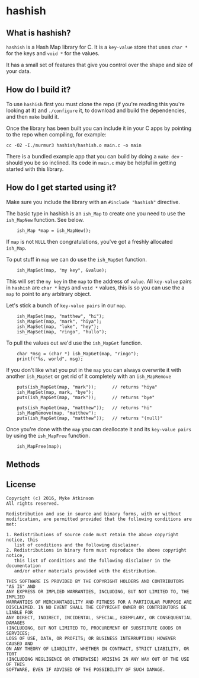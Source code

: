 # hashish

## What is hashish?

`hashish` is a Hash Map library for C. It is a `key-value` store that uses `char *` for the keys and `void *` for the values. 

It has a small set of features that give you control over the shape and size of your data.

## How do I build it?

To use `hashish` first you must clone the repo (if you're reading this you're looking at it) and `./configure` it, to download and build the dependencies, and then `make` build it.

Once the library has been built you can include it in your C apps by pointing to the repo when compiling, for example: 

```
cc -O2 -I./murmur3 hashish/hashish.o main.c -o main
```

There is a bundled example app that you can build by doing a `make dev` - should you be so inclined. Its code in `main.c` may be helpful in getting started with this library.

## How do I get started using it?

Make sure you include the library with an `#include "hashish"` directive.

The basic type in hashish is an `ish_Map` to create one you need to use the `ish_MapNew` function. See below.

```
	ish_Map *map = ish_MapNew();
```

If `map` is not `NULL` then congratulations, you've got a freshly allocated `ish_Map`.

To put stuff in `map` we can do use the `ish_MapSet` function.

```
	ish_MapSet(map, "my key", &value);
```

This will set the `my key` in the `map` to the address of `value`. All `key-value` pairs in `hashish` are `char *` keys and `void *` values, this is so you can use the a `map` to point to any arbitrary object.


Let's stick a bunch of `key-value pairs` in our `map`.

```
	ish_MapSet(map, "matthew", "hi");
	ish_MapSet(map, "mark", "hiya");
	ish_MapSet(map, "luke", "hey");
	ish_MapSet(map, "ringo", "hullo");
```

To pull the values out we'd use the `ish_MapGet` function.

```
	char *msg = (char *) ish_MapGet(map, "ringo");
	printf("%s, world", msg);
```

If you don't like what you put in the `map` you can always overwrite it with another `ish_MapSet` or get rid of it completely with an `ish_MapRemove`

```
	puts(ish_MapGet(map, "mark"));		// returns "hiya"
	ish_MapSet(map, mark, "bye");
	puts(ish_MapGet(map, "mark"));		// returns "bye"

	puts(ish_MapGet(map, "matthew"));	// returns "hi"
	ish_MapRemove(map, "matthew");
	puts(ish_MapGet(map, "matthew"));	// returns "(null)"
```

Once you're done with the `map` you can deallocate it and its `key-value pairs` by using the `ish_MapFree` function.

```
	ish_MapFree(map);
```

## Methods

## License

```
Copyright (c) 2016, Myke Atkinson
All rights reserved.

Redistribution and use in source and binary forms, with or without
modification, are permitted provided that the following conditions are met:

1. Redistributions of source code must retain the above copyright notice, this
   list of conditions and the following disclaimer.
2. Redistributions in binary form must reproduce the above copyright notice,
   this list of conditions and the following disclaimer in the documentation
   and/or other materials provided with the distribution.

THIS SOFTWARE IS PROVIDED BY THE COPYRIGHT HOLDERS AND CONTRIBUTORS "AS IS" AND
ANY EXPRESS OR IMPLIED WARRANTIES, INCLUDING, BUT NOT LIMITED TO, THE IMPLIED
WARRANTIES OF MERCHANTABILITY AND FITNESS FOR A PARTICULAR PURPOSE ARE
DISCLAIMED. IN NO EVENT SHALL THE COPYRIGHT OWNER OR CONTRIBUTORS BE LIABLE FOR
ANY DIRECT, INDIRECT, INCIDENTAL, SPECIAL, EXEMPLARY, OR CONSEQUENTIAL DAMAGES
(INCLUDING, BUT NOT LIMITED TO, PROCUREMENT OF SUBSTITUTE GOODS OR SERVICES;
LOSS OF USE, DATA, OR PROFITS; OR BUSINESS INTERRUPTION) HOWEVER CAUSED AND
ON ANY THEORY OF LIABILITY, WHETHER IN CONTRACT, STRICT LIABILITY, OR TORT
(INCLUDING NEGLIGENCE OR OTHERWISE) ARISING IN ANY WAY OUT OF THE USE OF THIS
SOFTWARE, EVEN IF ADVISED OF THE POSSIBILITY OF SUCH DAMAGE.
```
